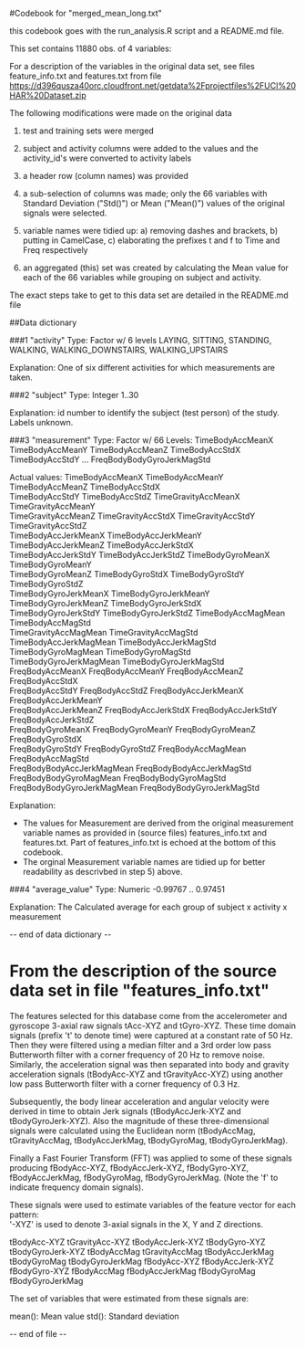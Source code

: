 #Codebook for "merged_mean_long.txt"

this codebook goes with the run_analysis.R script and a README.md file.

This set contains 11880 obs. of  4 variables:

For a description of the variables in the original data set, see files feature_info.txt and features.txt from file https://d396qusza40orc.cloudfront.net/getdata%2Fprojectfiles%2FUCI%20HAR%20Dataset.zip

The following modifications were made on the original data

1) test and training sets were merged

2) subject and activity columns were added to the values and the activity_id's were converted to activity labels

3) a header row (column names) was provided

4) a sub-selection of columns was made; only the 66 variables with Standard Deviation ("Std()") or Mean ("Mean()") values of the original signals were selected.

5) variable names were tidied up: a) removing dashes and brackets, b) putting in CamelCase, c) elaborating the prefixes t and f to Time and Freq respectively

6) an aggregated (this) set was created by calculating the Mean value for each of the 66 variables while grouping on subject and activity.

The exact steps take to get to this data set are detailed in the README.md file


##Data dictionary

###1 "activity"
Type: Factor w/ 6 levels LAYING, SITTING, STANDING, WALKING, WALKING_DOWNSTAIRS, WALKING_UPSTAIRS 

Explanation: One of six different activities for which measurements are taken.

###2 "subject"
Type: Integer 1..30 

Explanation: id number to identify the subject (test person) of the study. Labels unknown.

###3 "measurement"
Type: Factor w/ 66 Levels: TimeBodyAccMeanX TimeBodyAccMeanY TimeBodyAccMeanZ TimeBodyAccStdX TimeBodyAccStdY ... FreqBodyBodyGyroJerkMagStd

Actual values: 
 TimeBodyAccMeanX            TimeBodyAccMeanY            TimeBodyAccMeanZ            TimeBodyAccStdX            
 TimeBodyAccStdY             TimeBodyAccStdZ             TimeGravityAccMeanX         TimeGravityAccMeanY        
 TimeGravityAccMeanZ         TimeGravityAccStdX          TimeGravityAccStdY          TimeGravityAccStdZ         
 TimeBodyAccJerkMeanX        TimeBodyAccJerkMeanY        TimeBodyAccJerkMeanZ        TimeBodyAccJerkStdX        
 TimeBodyAccJerkStdY         TimeBodyAccJerkStdZ         TimeBodyGyroMeanX           TimeBodyGyroMeanY          
 TimeBodyGyroMeanZ           TimeBodyGyroStdX            TimeBodyGyroStdY            TimeBodyGyroStdZ           
 TimeBodyGyroJerkMeanX       TimeBodyGyroJerkMeanY       TimeBodyGyroJerkMeanZ       TimeBodyGyroJerkStdX       
 TimeBodyGyroJerkStdY        TimeBodyGyroJerkStdZ        TimeBodyAccMagMean          TimeBodyAccMagStd          
 TimeGravityAccMagMean       TimeGravityAccMagStd        TimeBodyAccJerkMagMean      TimeBodyAccJerkMagStd      
 TimeBodyGyroMagMean         TimeBodyGyroMagStd          TimeBodyGyroJerkMagMean     TimeBodyGyroJerkMagStd     
 FreqBodyAccMeanX            FreqBodyAccMeanY            FreqBodyAccMeanZ            FreqBodyAccStdX            
 FreqBodyAccStdY             FreqBodyAccStdZ             FreqBodyAccJerkMeanX        FreqBodyAccJerkMeanY       
 FreqBodyAccJerkMeanZ        FreqBodyAccJerkStdX         FreqBodyAccJerkStdY         FreqBodyAccJerkStdZ        
 FreqBodyGyroMeanX           FreqBodyGyroMeanY           FreqBodyGyroMeanZ           FreqBodyGyroStdX           
 FreqBodyGyroStdY            FreqBodyGyroStdZ            FreqBodyAccMagMean          FreqBodyAccMagStd          
 FreqBodyBodyAccJerkMagMean  FreqBodyBodyAccJerkMagStd   FreqBodyBodyGyroMagMean     FreqBodyBodyGyroMagStd     
 FreqBodyBodyGyroJerkMagMean FreqBodyBodyGyroJerkMagStd 

Explanation: 
- The values for Measurement are derived from the original measurement variable names as provided in (source files) features_info.txt and features.txt. Part of features_info.txt is echoed at the bottom of this codebook.
- The orginal Measurement variable names are tidied up for better readability as descrivbed in step 5) above.
 
 
###4 "average_value"
Type: Numeric -0.99767 .. 0.97451

Explanation: The Calculated average for each group of subject x activity x measurement

-- end of data dictionary --



# From the description of the source data set in file "features_info.txt"

The features selected for this database come from the accelerometer and gyroscope 3-axial raw signals tAcc-XYZ and tGyro-XYZ. These time domain signals (prefix 't' to denote time) were captured at a constant rate of 50 Hz. Then they were filtered using a median filter and a 3rd order low pass Butterworth filter with a corner frequency of 20 Hz to remove noise. Similarly, the acceleration signal was then separated into body and gravity acceleration signals (tBodyAcc-XYZ and tGravityAcc-XYZ) using another low pass Butterworth filter with a corner frequency of 0.3 Hz. 

Subsequently, the body linear acceleration and angular velocity were derived in time to obtain Jerk signals (tBodyAccJerk-XYZ and tBodyGyroJerk-XYZ). Also the magnitude of these three-dimensional signals were calculated using the Euclidean norm (tBodyAccMag, tGravityAccMag, tBodyAccJerkMag, tBodyGyroMag, tBodyGyroJerkMag). 

Finally a Fast Fourier Transform (FFT) was applied to some of these signals producing fBodyAcc-XYZ, fBodyAccJerk-XYZ, fBodyGyro-XYZ, fBodyAccJerkMag, fBodyGyroMag, fBodyGyroJerkMag. (Note the 'f' to indicate frequency domain signals). 

These signals were used to estimate variables of the feature vector for each pattern:  
'-XYZ' is used to denote 3-axial signals in the X, Y and Z directions.

tBodyAcc-XYZ
tGravityAcc-XYZ
tBodyAccJerk-XYZ
tBodyGyro-XYZ
tBodyGyroJerk-XYZ
tBodyAccMag
tGravityAccMag
tBodyAccJerkMag
tBodyGyroMag
tBodyGyroJerkMag
fBodyAcc-XYZ
fBodyAccJerk-XYZ
fBodyGyro-XYZ
fBodyAccMag
fBodyAccJerkMag
fBodyGyroMag
fBodyGyroJerkMag

The set of variables that were estimated from these signals are: 

mean(): Mean value
std(): Standard deviation


 -- end of file --
 
